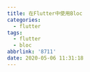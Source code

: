 ```yaml
---
title: 在Flutter中使用Bloc
categories:
  - flutter
tags:
  - flutter
  - bloc
abbrlink: '8711'
date: 2020-05-06 11:31:18
---
```


